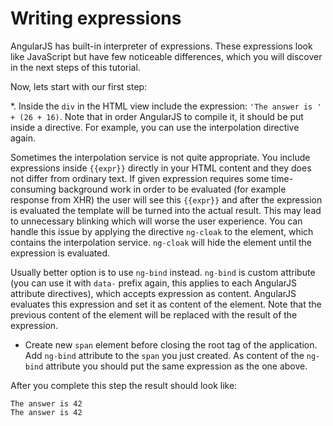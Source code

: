 # Writing expressions

AngularJS has built-in interpreter of expressions. These expressions look like JavaScript but have few noticeable differences, which you will discover in the next steps of this tutorial.

Now, lets start with our first step:

*. Inside the `div` in the HTML view include the expression: `'The answer is ' + (26 + 16)`. Note that in order AngularJS to compile it, it should be put inside a directive. For example, you can use the interpolation directive again.

Sometimes the interpolation service is not quite appropriate. You include expressions inside `{{expr}}` directly in your HTML content and they does not differ from ordinary text. If given expression requires some time-consuming background work in order to be evaluated (for example response from XHR) the user will see this `{{expr}}` and after the expression is evaluated the template will be turned into the actual result. This may lead to unnecessary blinking which will worse the user experience. You can handle this issue by applying the directive `ng-cloak` to the element, which contains the interpolation service. `ng-cloak` will hide the element until the expression is evaluated.

Usually better option is to use `ng-bind` instead. `ng-bind` is custom attribute (you can use it with `data-` prefix again, this applies to each AngularJS attribute directives), which accepts expression as content. AngularJS evaluates this expression and set it as content of the element. Note that the previous content of the element will be replaced with the result of the expression.

* Create new `span` element before closing the root tag of the application. Add `ng-bind` attribute to the `span` you just created. As content of the `ng-bind` attribute you should put the same expression as the one above.

After you complete this step the result should look like:

```
The answer is 42
The answer is 42
```
